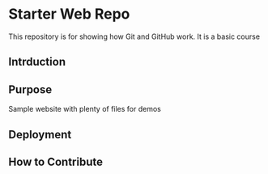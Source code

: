 # Starter Web Repo

This repository is for showing how Git and GitHub work.  It is a basic course

## Intrduction

## Purpose

Sample website with plenty of files for demos

## Deployment

## How to Contribute

